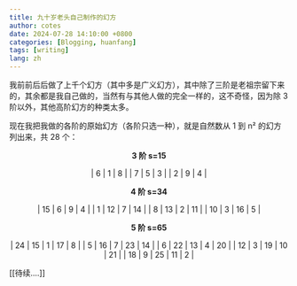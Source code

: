 ```yaml
---
title: 九十岁老头自己制作的幻方
author: cotes
date: 2024-07-28 14:10:00 +0800
categories: [Blogging, huanfang]
tags: [writing]
lang: zh
---
```

我前前后后做了上千个幻方（其中多是广义幻方），其中除了三阶是老祖宗留下来的，其余都是我自己做的，当然有与其他人做的完全一样的，这不奇怪，因为除 3 阶以外，其他高阶幻方的种类太多。

现在我把我做的各阶的原始幻方（各阶只选一种），就是自然数从 1 到 n² 的幻方列出来，共 28 个：

<div style="text-align: center;">

**3 阶 s=15**

| 6 | 1 | 8 |
| 7 | 5 | 3 |
| 2 | 9 | 4 |

</div>


<div style="text-align: center;">

**4 阶 s=34**

| 15 |  6 |  9 |  4 |
|  1 | 12 |  7 | 14 |
|  8 | 13 |  2 | 11 |
| 10 |  3 | 16 |  5 |

</div>


<div style="text-align: center;">

**5 阶 s=65**

| 24 | 15 |  1 | 17 |  8 |
|  5 | 16 |  7 | 23 | 14 |
|  6 | 22 | 13 |  4 | 20 |
| 12 |  3 | 19 | 10 | 21 |
| 18 |  9 | 25 | 11 |  2 |

</div>

[[待续....]]



